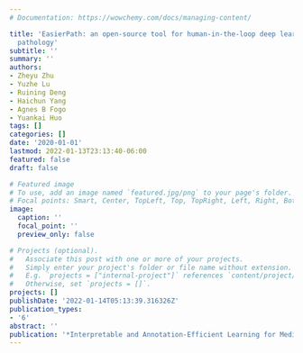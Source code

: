 ```yaml
---
# Documentation: https://wowchemy.com/docs/managing-content/

title: 'EasierPath: an open-source tool for human-in-the-loop deep learning of renal
  pathology'
subtitle: ''
summary: ''
authors:
- Zheyu Zhu
- Yuzhe Lu
- Ruining Deng
- Haichun Yang
- Agnes B Fogo
- Yuankai Huo
tags: []
categories: []
date: '2020-01-01'
lastmod: 2022-01-13T23:13:40-06:00
featured: false
draft: false

# Featured image
# To use, add an image named `featured.jpg/png` to your page's folder.
# Focal points: Smart, Center, TopLeft, Top, TopRight, Left, Right, BottomLeft, Bottom, BottomRight.
image:
  caption: ''
  focal_point: ''
  preview_only: false

# Projects (optional).
#   Associate this post with one or more of your projects.
#   Simply enter your project's folder or file name without extension.
#   E.g. `projects = ["internal-project"]` references `content/project/deep-learning/index.md`.
#   Otherwise, set `projects = []`.
projects: []
publishDate: '2022-01-14T05:13:39.316326Z'
publication_types:
- '6'
abstract: ''
publication: '*Interpretable and Annotation-Efficient Learning for Medical Image Computing*'
---
```

